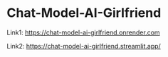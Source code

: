 # Chat-Model-AI-Girlfriend

Link1: https://chat-model-ai-girlfriend.onrender.com

Link2: https://chat-model-ai-girlfriend.streamlit.app/
